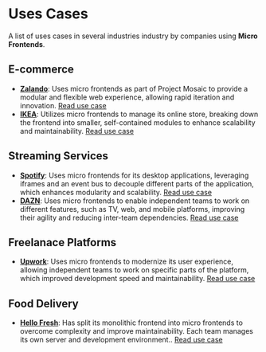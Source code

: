 # Uses Cases

A list of uses cases in several industries industry by companies using **Micro Frontends**.

## E-commerce

- **[Zalando](https://www.zalando.com/)**: Uses micro frontends as part of Project Mosaic to provide a modular and flexible web experience, allowing rapid iteration and innovation. [Read use case](https://thehavro.com/2022/02/11/companies-using-micro-frontends/)
- **[IKEA](https://www.ikea.com/)**: Utilizes micro frontends to manage its online store, breaking down the frontend into smaller, self-contained modules to enhance scalability and maintainability. [Read use case](https://thehavro.com/2022/02/11/companies-using-micro-frontends/)

## Streaming Services

- **[Spotify](https://www.spotify.com/)**: Uses micro frontends for its desktop applications, leveraging iframes and an event bus to decouple different parts of the application, which enhances modularity and scalability. [Read use case](https://thehavro.com/2022/02/11/companies-using-micro-frontends/)
- **[DAZN](https://www.dazn.com/)**: Uses micro frontends to enable independent teams to work on different features, such as TV, web, and mobile platforms, improving their agility and reducing inter-team dependencies. [Read use case](https://thehavro.com/2022/02/11/companies-using-micro-frontends/)

## Freelanace Platforms

- **[Upwork](https://www.upwork.com/)**: Uses micro frontends to modernize its user experience, allowing independent teams to work on specific parts of the platform, which improved development speed and maintainability. [Read use case](https://thehavro.com/2022/02/11/companies-using-micro-frontends/)

## Food Delivery

- **[Hello Fresh](https://www.hellofresh.com/)**: Has split its monolithic frontend into micro frontends to overcome complexity and improve maintainability. Each team manages its own server and development environment.. [Read use case](https://thehavro.com/2022/02/11/companies-using-micro-frontends/)
